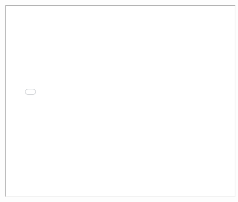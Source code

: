 <iframe src="/coding/java/specification/alibaba-java-specification.pdf" height="600px" width="720px"></iframe>